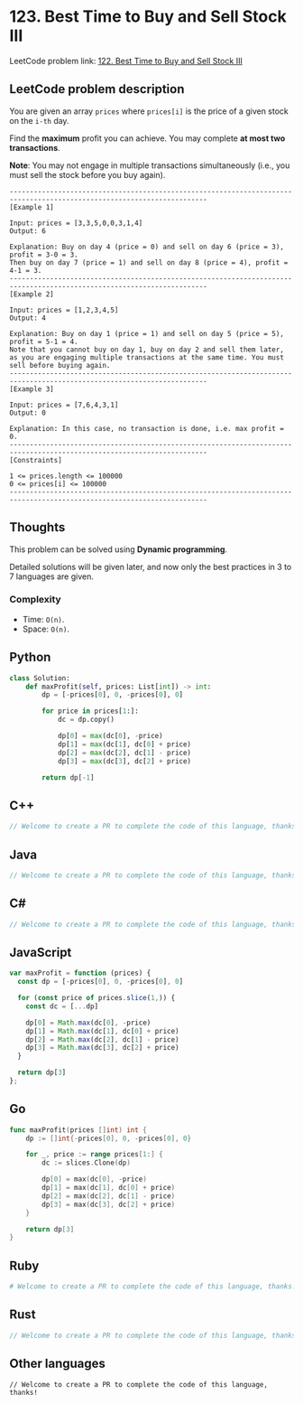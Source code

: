 # 123. Best Time to Buy and Sell Stock III
LeetCode problem link: [122. Best Time to Buy and Sell Stock III](https://leetcode.com/problems/best-time-to-buy-and-sell-stock-iii/)

## LeetCode problem description
You are given an array `prices` where `prices[i]` is the price of a given stock on the `i-th` day.

Find the **maximum** profit you can achieve. You may complete **at most two transactions**.

**Note**: You may not engage in multiple transactions simultaneously (i.e., you must sell the stock before you buy again).

```
-----------------------------------------------------------------------------------------------------------------------
[Example 1]

Input: prices = [3,3,5,0,0,3,1,4]
Output: 6

Explanation: Buy on day 4 (price = 0) and sell on day 6 (price = 3), profit = 3-0 = 3.
Then buy on day 7 (price = 1) and sell on day 8 (price = 4), profit = 4-1 = 3.
-----------------------------------------------------------------------------------------------------------------------
[Example 2]

Input: prices = [1,2,3,4,5]
Output: 4

Explanation: Buy on day 1 (price = 1) and sell on day 5 (price = 5), profit = 5-1 = 4.
Note that you cannot buy on day 1, buy on day 2 and sell them later, as you are engaging multiple transactions at the same time. You must sell before buying again.
-----------------------------------------------------------------------------------------------------------------------
[Example 3]

Input: prices = [7,6,4,3,1]
Output: 0

Explanation: In this case, no transaction is done, i.e. max profit = 0.
-----------------------------------------------------------------------------------------------------------------------
[Constraints]

1 <= prices.length <= 100000
0 <= prices[i] <= 100000
-----------------------------------------------------------------------------------------------------------------------
```

## Thoughts
This problem can be solved using **Dynamic programming**.

Detailed solutions will be given later, and now only the best practices in 3 to 7 languages are given.

### Complexity
* Time: `O(n)`.
* Space: `O(n)`.

## Python
```python
class Solution:
    def maxProfit(self, prices: List[int]) -> int:
        dp = [-prices[0], 0, -prices[0], 0]

        for price in prices[1:]:
            dc = dp.copy()

            dp[0] = max(dc[0], -price)
            dp[1] = max(dc[1], dc[0] + price)
            dp[2] = max(dc[2], dc[1] - price)
            dp[3] = max(dc[3], dc[2] + price)

        return dp[-1]
```

## C++
```cpp
// Welcome to create a PR to complete the code of this language, thanks!
```

## Java
```java
// Welcome to create a PR to complete the code of this language, thanks!
```

## C#
```c#
// Welcome to create a PR to complete the code of this language, thanks!
```

## JavaScript
```javascript
var maxProfit = function (prices) {
  const dp = [-prices[0], 0, -prices[0], 0]

  for (const price of prices.slice(1,)) {
    const dc = [...dp]

    dp[0] = Math.max(dc[0], -price)
    dp[1] = Math.max(dc[1], dc[0] + price)
    dp[2] = Math.max(dc[2], dc[1] - price)
    dp[3] = Math.max(dc[3], dc[2] + price)
  }

  return dp[3]
};
```

## Go
```go
func maxProfit(prices []int) int {
    dp := []int{-prices[0], 0, -prices[0], 0}

    for _, price := range prices[1:] {
        dc := slices.Clone(dp)

        dp[0] = max(dc[0], -price)
        dp[1] = max(dc[1], dc[0] + price)
        dp[2] = max(dc[2], dc[1] - price)
        dp[3] = max(dc[3], dc[2] + price)
    }

    return dp[3]
}
```

## Ruby
```ruby
# Welcome to create a PR to complete the code of this language, thanks!
```

## Rust
```rust
// Welcome to create a PR to complete the code of this language, thanks!
```

## Other languages
```
// Welcome to create a PR to complete the code of this language, thanks!
```
